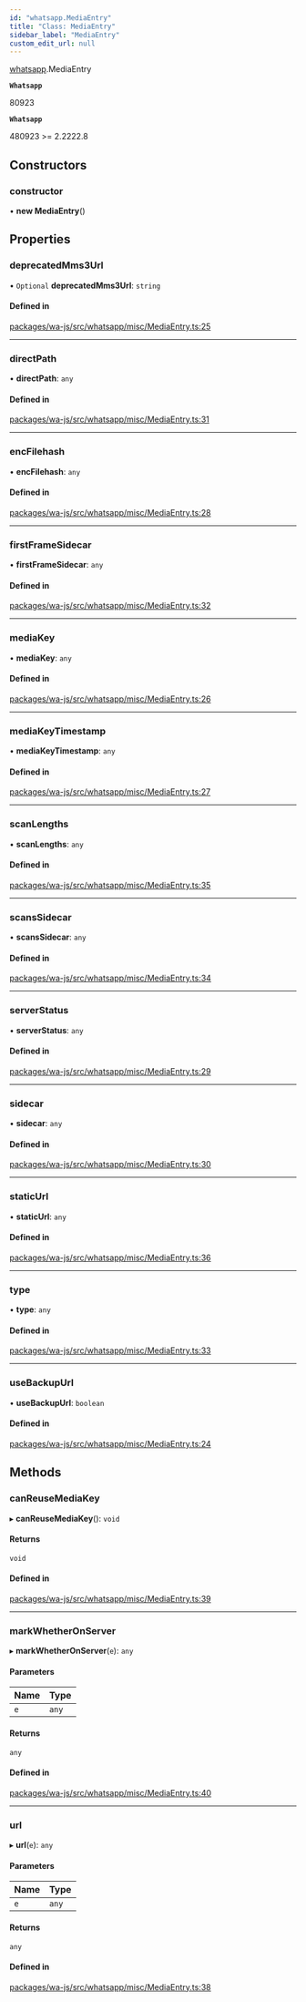 ```yaml
---
id: "whatsapp.MediaEntry"
title: "Class: MediaEntry"
sidebar_label: "MediaEntry"
custom_edit_url: null
---
```


[whatsapp](../namespaces/whatsapp.md).MediaEntry

**`Whatsapp`**

80923

**`Whatsapp`**

480923 >= 2.2222.8

## Constructors

### constructor

• **new MediaEntry**()

## Properties

### deprecatedMms3Url

• `Optional` **deprecatedMms3Url**: `string`

#### Defined in

[packages/wa-js/src/whatsapp/misc/MediaEntry.ts:25](https://github.com/wppconnect-team/wa-js/blob/main/src/whatsapp/misc/MediaEntry.ts#L25)

___

### directPath

• **directPath**: `any`

#### Defined in

[packages/wa-js/src/whatsapp/misc/MediaEntry.ts:31](https://github.com/wppconnect-team/wa-js/blob/main/src/whatsapp/misc/MediaEntry.ts#L31)

___

### encFilehash

• **encFilehash**: `any`

#### Defined in

[packages/wa-js/src/whatsapp/misc/MediaEntry.ts:28](https://github.com/wppconnect-team/wa-js/blob/main/src/whatsapp/misc/MediaEntry.ts#L28)

___

### firstFrameSidecar

• **firstFrameSidecar**: `any`

#### Defined in

[packages/wa-js/src/whatsapp/misc/MediaEntry.ts:32](https://github.com/wppconnect-team/wa-js/blob/main/src/whatsapp/misc/MediaEntry.ts#L32)

___

### mediaKey

• **mediaKey**: `any`

#### Defined in

[packages/wa-js/src/whatsapp/misc/MediaEntry.ts:26](https://github.com/wppconnect-team/wa-js/blob/main/src/whatsapp/misc/MediaEntry.ts#L26)

___

### mediaKeyTimestamp

• **mediaKeyTimestamp**: `any`

#### Defined in

[packages/wa-js/src/whatsapp/misc/MediaEntry.ts:27](https://github.com/wppconnect-team/wa-js/blob/main/src/whatsapp/misc/MediaEntry.ts#L27)

___

### scanLengths

• **scanLengths**: `any`

#### Defined in

[packages/wa-js/src/whatsapp/misc/MediaEntry.ts:35](https://github.com/wppconnect-team/wa-js/blob/main/src/whatsapp/misc/MediaEntry.ts#L35)

___

### scansSidecar

• **scansSidecar**: `any`

#### Defined in

[packages/wa-js/src/whatsapp/misc/MediaEntry.ts:34](https://github.com/wppconnect-team/wa-js/blob/main/src/whatsapp/misc/MediaEntry.ts#L34)

___

### serverStatus

• **serverStatus**: `any`

#### Defined in

[packages/wa-js/src/whatsapp/misc/MediaEntry.ts:29](https://github.com/wppconnect-team/wa-js/blob/main/src/whatsapp/misc/MediaEntry.ts#L29)

___

### sidecar

• **sidecar**: `any`

#### Defined in

[packages/wa-js/src/whatsapp/misc/MediaEntry.ts:30](https://github.com/wppconnect-team/wa-js/blob/main/src/whatsapp/misc/MediaEntry.ts#L30)

___

### staticUrl

• **staticUrl**: `any`

#### Defined in

[packages/wa-js/src/whatsapp/misc/MediaEntry.ts:36](https://github.com/wppconnect-team/wa-js/blob/main/src/whatsapp/misc/MediaEntry.ts#L36)

___

### type

• **type**: `any`

#### Defined in

[packages/wa-js/src/whatsapp/misc/MediaEntry.ts:33](https://github.com/wppconnect-team/wa-js/blob/main/src/whatsapp/misc/MediaEntry.ts#L33)

___

### useBackupUrl

• **useBackupUrl**: `boolean`

#### Defined in

[packages/wa-js/src/whatsapp/misc/MediaEntry.ts:24](https://github.com/wppconnect-team/wa-js/blob/main/src/whatsapp/misc/MediaEntry.ts#L24)

## Methods

### canReuseMediaKey

▸ **canReuseMediaKey**(): `void`

#### Returns

`void`

#### Defined in

[packages/wa-js/src/whatsapp/misc/MediaEntry.ts:39](https://github.com/wppconnect-team/wa-js/blob/main/src/whatsapp/misc/MediaEntry.ts#L39)

___

### markWhetherOnServer

▸ **markWhetherOnServer**(`e`): `any`

#### Parameters

| Name | Type |
| :------ | :------ |
| `e` | `any` |

#### Returns

`any`

#### Defined in

[packages/wa-js/src/whatsapp/misc/MediaEntry.ts:40](https://github.com/wppconnect-team/wa-js/blob/main/src/whatsapp/misc/MediaEntry.ts#L40)

___

### url

▸ **url**(`e`): `any`

#### Parameters

| Name | Type |
| :------ | :------ |
| `e` | `any` |

#### Returns

`any`

#### Defined in

[packages/wa-js/src/whatsapp/misc/MediaEntry.ts:38](https://github.com/wppconnect-team/wa-js/blob/main/src/whatsapp/misc/MediaEntry.ts#L38)
